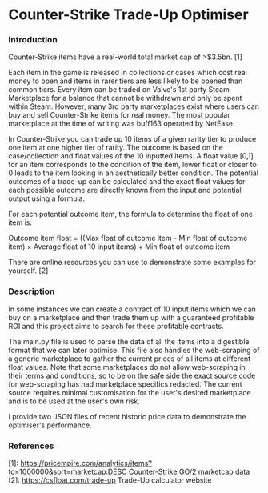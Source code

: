 # Counter-Strike Trade-Up Optimiser

### Introduction

Counter-Strike items have a real-world total market cap of >$3.5bn. [1]

Each item in the game is released in collections or cases which cost real money to open and items in rarer tiers are less likely to be opened than common tiers. Every item can be traded on Valve's 1st party Steam Marketplace for a balance that cannot be withdrawn and only be spent within Steam. However, many 3rd party marketplaces exist where users can buy and sell Counter-Strike items for real money. The most popular marketplace at the time of writing was buff163 operated by NetEase. 

In Counter-Strike you can trade up 10 items of a given rarity tier to produce one item at one higher tier of rarity. The outcome is based on the case/collection and float values of the 10 inputted items. A float value [0,1] for an item corresponds to the condition of the item, lower float or closer to 0 leads to the item looking in an aesthetically better condition. The potential outcomes of a trade-up can be calculated and the exact float values for each possible outcome are directly known from the input and potential output using a formula.

For each potential outcome item, the formula to determine the float of one item is:

Outcome item float = ((Max float of outcome item - Min float of outcome item) × Average float of 10 input items) + Min float of outcome item

There are online resources you can use to demonstrate some examples for yourself. [2]

### Description

In some instances we can create a contract of 10 input items which we can buy on a marketplace and then trade them up with a guaranteed profitable ROI and this project aims to search for these profitable contracts. 

The main.py file is used to parse the data of all the items into a digestible format that we can later optimise. This file also handles the web-scraping of a generic marketplace to gather the current prices of all items at different float values. Note that some marketplaces do not allow web-scraping in their terms and conditions, so to be on the safe side the exact source code for web-scraping has had marketplace specifics redacted. The current source requires minimal customisation for the user's desired marketplace and is to be used at the user's own risk.

I provide two JSON files of recent historic price data to demonstrate the optimiser's performance.

### References

[1]: <https://pricempire.com/analytics/items?to=1000000&sort=marketcap:DESC> Counter-Strike GO/2 marketcap data
[2]: <https://csfloat.com/trade-up> Trade-Up calculator website
